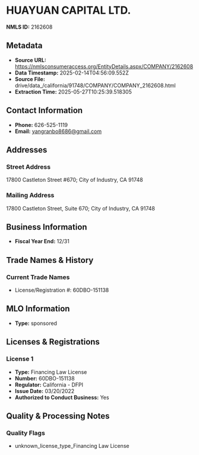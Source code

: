 # HUAYUAN CAPITAL LTD.

**NMLS ID:** 2162608

## Metadata
- **Source URL:** https://nmlsconsumeraccess.org/EntityDetails.aspx/COMPANY/2162608
- **Data Timestamp:** 2025-02-14T04:56:09.552Z
- **Source File:** drive/data_/california/91748/COMPANY/COMPANY_2162608.html
- **Extraction Time:** 2025-05-27T10:25:39.518305

## Contact Information
- **Phone:** 626-525-1119
- **Email:** yangranbo8686@gmail.com

## Addresses
### Street Address
17800 Castleton Street #670; City of Industry, CA 91748

### Mailing Address
17800 Castleton Street, Suite 670; City of Industry, CA 91748

## Business Information
- **Fiscal Year End:** 12/31

## Trade Names & History
### Current Trade Names
- License/Registration #: 60DBO-151138

## MLO Information
- **Type:** sponsored

## Licenses & Registrations

### License 1
- **Type:** Financing Law License
- **Number:** 60DBO-151138
- **Regulator:** California - DFPI
- **Issue Date:** 03/20/2022
- **Authorized to Conduct Business:** Yes

## Quality & Processing Notes
### Quality Flags
- unknown_license_type_Financing Law License
